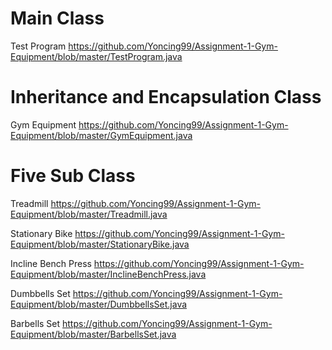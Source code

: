# Main Class
Test Program
https://github.com/Yoncing99/Assignment-1-Gym-Equipment/blob/master/TestProgram.java

# Inheritance and Encapsulation Class
Gym Equipment
https://github.com/Yoncing99/Assignment-1-Gym-Equipment/blob/master/GymEquipment.java

# Five Sub Class
Treadmill
https://github.com/Yoncing99/Assignment-1-Gym-Equipment/blob/master/Treadmill.java

Stationary Bike
https://github.com/Yoncing99/Assignment-1-Gym-Equipment/blob/master/StationaryBike.java

Incline Bench Press
https://github.com/Yoncing99/Assignment-1-Gym-Equipment/blob/master/InclineBenchPress.java

Dumbbells Set
https://github.com/Yoncing99/Assignment-1-Gym-Equipment/blob/master/DumbbellsSet.java

Barbells Set
https://github.com/Yoncing99/Assignment-1-Gym-Equipment/blob/master/BarbellsSet.java
